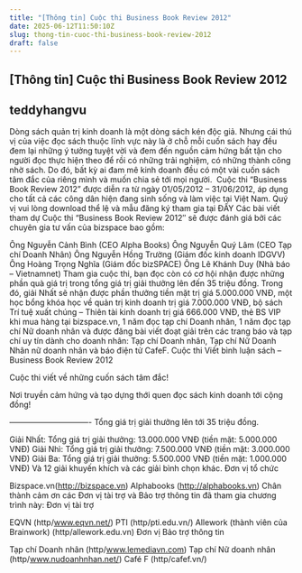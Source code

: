 ```yaml
---
title: "[Thông tin] Cuộc thi Business Book Review 2012"
date: 2025-06-12T11:50:10Z
slug: thong-tin-cuoc-thi-business-book-review-2012
draft: false
---
```


## [Thông tin] Cuộc thi Business Book Review 2012

## teddyhangvu

Dòng sách quản trị kinh doanh là một dòng sách kén độc giả. Nhưng cái thú vị của việc đọc sách thuộc lĩnh vực này là ở chỗ mỗi cuốn sách hay đều đem lại những ý tưởng tuyệt vời và đem đến nguồn cảm hứng bất tận cho người đọc thực hiện theo để rồi có những trải nghiệm, có những thành công nhờ sách. Do đó, bất kỳ ai đam mê kinh doanh đều có một vài cuốn sách tâm đắc của riêng mình và muốn chia sẻ tới mọi người.
​
Cuộc thi “Business Book Review 2012” được diễn ra từ ngày 01/05/2012 – 31/06/2012, áp dụng cho tất cả các công dân hiện đang sinh sống và làm việc tại Việt Nam.
Quý vị vui lòng download thể lệ và mẫu đăng ký tham gia tại ĐÂY
Các bài viết tham dự Cuộc thi “Business Book Review 2012″ sẽ được đánh giá bởi các chuyên gia tư vấn của bizspace bao gồm:

Ông Nguyễn Cảnh Bình (CEO Alpha Books)
Ông Nguyễn Quý Lâm (CEO Tạp chí Doanh Nhân)
Ông Nguyễn Hồng Trường (Giám đốc kinh doanh IDGVV)
Ông Hoàng Trọng Nghĩa (Giám đốc bizSPACE)
Ông Lê Khánh Duy (Nhà báo – Vietnamnet)
Tham gia cuộc thi, bạn đọc còn có cơ hội nhận được những phần quà giá trị trong tổng giá trị giải thưởng lên đến 35 triệu đồng.
Trong đó, giải Nhất sẽ nhận được phần thưởng tiền mặt trị giá 5.000.000 VNĐ, một học bổng khóa học về quản trị kinh doanh trị giá 7.000.000 VNĐ, bộ sách Trí tuệ xuất chúng – Thiên tài kinh doanh trị giá 666.000 VNĐ, thẻ BS VIP khi mua hàng tại bizspace.vn, 1 năm đọc tạp chí Doanh nhân, 1 năm đọc tạp chí Nữ doanh nhân và được đăng bài viết đoạt giải trên các trang báo và tạp chí uy tín dành cho doanh nhân: Tạp chí Doanh nhân, Tạp chí Nữ Doanh Nhân nữ doanh nhân và báo điện tử CafeF.
Cuộc thi Viết bình luận sách – Business Book Review 2012

Cuộc thi viết về những cuốn sách tâm đắc!

Nơi truyền cảm hứng và tạo dựng thới quen đọc sách kinh doanh tới cộng đồng!

——————————-
Tổng giá trị giải thưởng lên tới 35 triệu đồng.

Giải Nhất: Tổng giá trị giải thưởng: 13.000.000 VNĐ (tiền mặt: 5.000.000 VNĐ)
Giải Nhì: Tổng giá trị giải thưởng: 7.500.000 VNĐ (tiền mặt: 3.000.000 VNĐ)
Giải Ba: Tổng giá trị giải thưởng: 5.500.000 VNĐ (tiền mặt: 1.000.000 VNĐ)
Và 12 giải khuyến khích và các giải bình chọn khác.
Đơn vị tổ chức

Bizspace.vn(http://bizspace.vn)
Alphabooks (http://alphabooks.vn)
Chân thành cảm ơn các Đơn vị tài trợ và Bảo trợ thông tin đã tham gia chương trình này:
Đơn vị tài trợ

EQVN (http/www.eqvn.net/)
PTI (http/pti.edu.vn/)
Allework (thành viên của Brainwork) (http/allework.edu.vn)
Đơn vị Bảo trợ thông tin

Tạp chí Doanh nhân (http/www.lemediavn.com)
Tạp chí Nữ doanh nhân (http/www.nudoanhnhan.net/)
Café F (http/cafef.vn/)